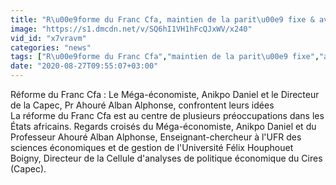 ```yaml
---
title: "R\u00e9forme du Franc Cfa, maintien de la parit\u00e9 fixe & avantages pour les \u00e9conomies africaines"
image: "https://s1.dmcdn.net/v/SQ6hI1VH1hFcQJxWV/x240"
vid_id: "x7vravm"
categories: "news"
tags: ["R\u00e9forme du Franc Cfa","maintien de la parit\u00e9 fixe","avantages pour les \u00e9conomies africaines"]
date: "2020-08-27T09:55:07+03:00"
---
```

Réforme du Franc Cfa : Le Méga-économiste, Anikpo Daniel et le Directeur de la Capec, Pr Ahouré Alban Alphonse, confrontent leurs idées  <br>La réforme du Franc Cfa est au centre de plusieurs préoccupations dans les États africains. Regards croisés du Méga-économiste, Anikpo Daniel et du Professeur Ahouré Alban Alphonse, Enseignant-chercheur à l'UFR des sciences économiques et de gestion de l'Université Félix Houphouet Boigny, Directeur de la Cellule d'analyses de politique économique du Cires (Capec).

